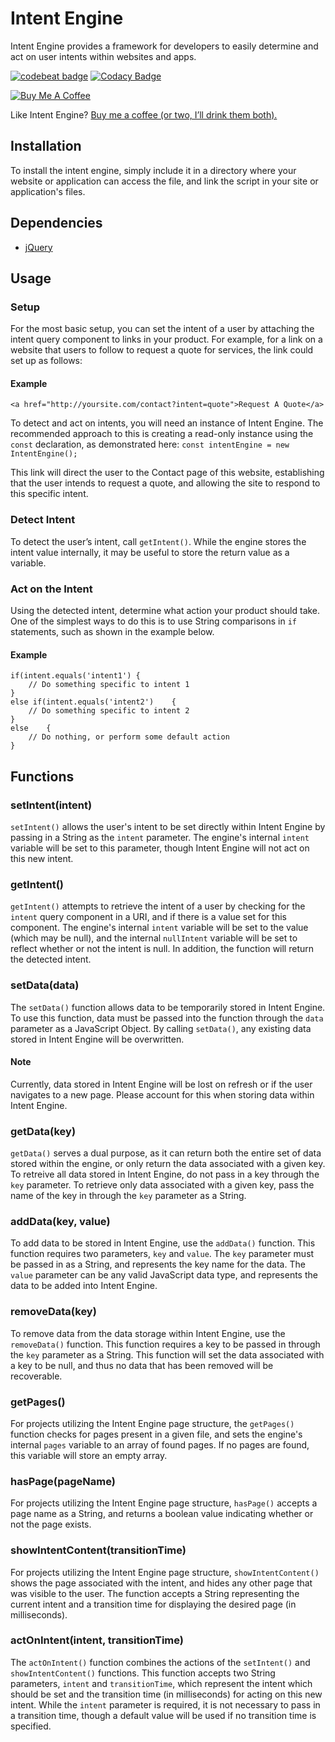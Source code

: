 # Intent Engine
Intent Engine provides a framework for developers to easily determine and act on user intents within websites and apps.

[![codebeat badge](https://codebeat.co/badges/16a370d8-8478-4470-baef-0778416c99f5)](https://codebeat.co/projects/github-com-darkroastcreative-intent-engine-master) [![Codacy Badge](https://api.codacy.com/project/badge/Grade/0ac118a4a49246b7bb28d0bf1cc3e335)](https://www.codacy.com/app/darkroastcreative/Intent-Engine?utm_source=github.com&amp;utm_medium=referral&amp;utm_content=darkroastcreative/Intent-Engine&amp;utm_campaign=Badge_Grade)


[![Buy Me A Coffee](http://darkroastcreative.co/wp-content/uploads/2017/09/DRC_Buy-Me-A-Coffee_Button.png)](https://ko-fi.com/A1263BPJ)

Like Intent Engine? [Buy me a coffee (or two, I’ll drink them both).](https://ko-fi.com/A1263BPJ)

## Installation
To install the intent engine, simply include it in a directory where your website or application can access the file, and link the script in your site or application's files.

## Dependencies
* [jQuery](https://jquery.com/)

## Usage
### Setup
For the most basic setup, you can set the intent of a user by attaching the intent query component to links in your product. For example, for a link on a website that users to follow to request a quote for services, the link could set up as follows:

#### Example
`<a href="http://yoursite.com/contact?intent=quote">Request A Quote</a>`

To detect and act on intents, you will need an instance of Intent Engine. The recommended approach to this is creating a read-only instance using the `const` declaration, as demonstrated here:
`const intentEngine = new IntentEngine();`

This link will direct the user to the Contact page of this website, establishing that the user intends to request a quote, and allowing the site to respond to this specific intent.

### Detect Intent
To detect the user’s intent, call `getIntent()`. While the engine stores the intent value internally, it may be useful to store the return value as a variable.

### Act on the Intent
Using the detected intent, determine what action your product should take. One of the simplest ways to do this is to use String comparisons in `if` statements, such as shown in the example below.

#### Example
```
if(intent.equals('intent1')	{
	// Do something specific to intent 1
}
else if(intent.equals('intent2')	{
	// Do something specific to intent 2
}
else	{
	// Do nothing, or perform some default action
}
```

## Functions
### setIntent(intent)
`setIntent()` allows the user's intent to be set directly within Intent Engine by passing in a String as the `intent` parameter. The engine's internal `intent` variable will be set to this parameter, though Intent Engine will not act on this new intent.

### getIntent()
`getIntent()` attempts to retrieve the intent of a user by checking for the `intent` query component in a URI, and if there is a value set for this component. The engine's internal `intent` variable will be set to the value (which may be null), and the internal `nullIntent` variable will be set to reflect whether or not the intent is null. In addition, the function will return the detected intent.

### setData(data)
The `setData()` function allows data to be temporarily stored in Intent Engine. To use this function, data must be passed into the function through the `data` parameter as a JavaScript Object. By calling `setData()`, any existing data stored in Intent Engine will be overwritten.

#### Note
Currently, data stored in Intent Engine will be lost on refresh or if the user navigates to a new page. Please account for this when storing data within Intent Engine.

### getData(key)
`getData()` serves a dual purpose, as it can return both the entire set of data stored within the engine, or only return the data associated with a given key. To retreive all data stored in Intent Engine, do not pass in a key through the `key` parameter. To retrieve only data associated with a given key, pass the name of the key in through the `key` parameter as a String.

### addData(key, value)
To add data to be stored in Intent Engine, use the `addData()` function. This function requires two parameters, `key` and `value`. The `key` parameter must be passed in as a String, and represents the key name for the data. The `value` parameter can be any valid JavaScript data type, and represents the data to be added into Intent Engine.

### removeData(key)
To remove data from the data storage within Intent Engine, use the `removeData()` function. This function requires a key to be passed in through the `key` parameter as a String. This function will set the data associated with a key to be null, and thus no data that has been removed will be recoverable.

### getPages()
For projects utilizing the Intent Engine page structure, the `getPages()` function checks for pages present in a given file, and sets the engine's internal `pages` variable to an array of found pages. If no pages are found, this variable will store an empty array.

### hasPage(pageName)
For projects utilizing the Intent Engine page structure, `hasPage()` accepts a page name as a String, and returns a boolean value indicating whether or not the page exists.

### showIntentContent(transitionTime)
For projects utilizing the Intent Engine page structure, `showIntentContent()` shows the page associated with the intent, and hides any other page that was visible to the user. The function accepts a String representing the current intent and a transition time for displaying the desired page (in milliseconds).

### actOnIntent(intent, transitionTime)
The `actOnIntent()` function combines the actions of the `setIntent()` and `showIntentContent()` functions. This function accepts two String parameters, `intent` and `transitionTime`, which represent the intent which should be set and the transition time (in milliseconds) for acting on this new intent. While the `intent` parameter is required, it is not necessary to pass in a transition time, though a default value will be used if no transition time is specified.